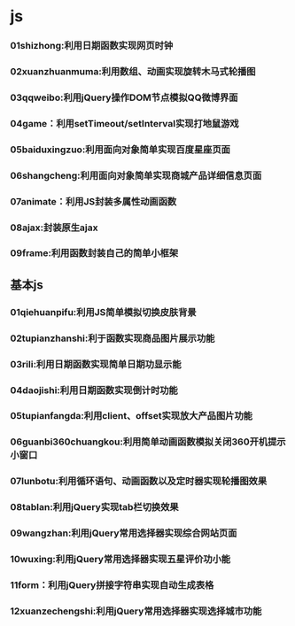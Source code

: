 # js
### 01shizhong:利用日期函数实现网页时钟
### 02xuanzhuanmuma:利用数组、动画实现旋转木马式轮播图
### 03qqweibo:利用jQuery操作DOM节点模拟QQ微博界面
### 04game：利用setTimeout/setInterval实现打地鼠游戏
### 05baiduxingzuo:利用面向对象简单实现百度星座页面
### 06shangcheng:利用面向对象简单实现商城产品详细信息页面
### 07animate：利用JS封装多属性动画函数
### 08ajax:封装原生ajax
### 09frame:利用函数封装自己的简单小框架

## 基本js
### 01qiehuanpifu:利用JS简单模拟切换皮肤背景
### 02tupianzhanshi:利于函数实现商品图片展示功能
###	03rili:利用日期函数实现简单日期功显示能
### 04daojishi:利用日期函数实现倒计时功能
### 05tupianfangda:利用client、offset实现放大产品图片功能
### 06guanbi360chuangkou:利用简单动画函数模拟关闭360开机提示小窗口
### 07lunbotu:利用循环语句、动画函数以及定时器实现轮播图效果
### 08tablan:利用jQuery实现tab栏切换效果
### 09wangzhan:利用jQuery常用选择器实现综合网站页面
### 10wuxing:利用jQuery常用选择器实现五星评价功小能
### 11form：利用jQuery拼接字符串实现自动生成表格
### 12xuanzechengshi:利用jQuery常用选择器实现选择城市功能